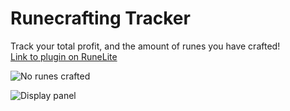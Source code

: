 # Runecrafting Tracker
Track your total profit, and the amount of runes you have crafted!  
[Link to plugin on RuneLite](https://github.com/runelite/plugin-hub/blob/master/plugins/runecrafting-tracker)


![No runes crafted](https://user-images.githubusercontent.com/22432233/97731653-b57a9d00-1ad5-11eb-9084-53a10af117ba.png)

![Display panel](https://user-images.githubusercontent.com/22432233/97731641-b4497000-1ad5-11eb-8636-f68a8388dc56.png)
